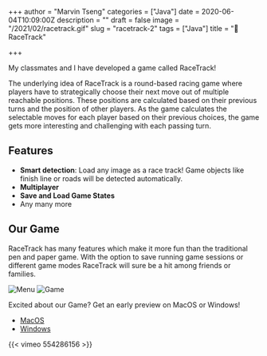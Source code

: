 +++
author = "Marvin Tseng"
categories = ["Java"]
date = 2020-06-04T10:09:00Z
description = ""
draft = false
image = "/2021/02/racetrack.gif"
slug = "racetrack-2"
tags = ["Java"]
title = "🚙 RaceTrack"

+++


My classmates and I have developed a game called RaceTrack!

The underlying idea of RaceTrack is a round-based racing game where players have to strategically choose their next move out of multiple reachable positions. These positions are calculated based on their previous turns and the position of other players. As the game calculates the selectable moves for each player based on their previous choices, the game gets more interesting and challenging with each passing turn.

## Features

* **Smart detection**: Load any image as a race track! Game objects like finish line or roads will be detected automatically.
* **Multiplayer**
* **Save and Load Game States**
* Any many more

## Our Game

RaceTrack has many features which make it more fun than the traditional pen and paper game. With the option to save running game sessions or different game modes RaceTrack will sure be a hit among friends or families.

![Menu](/racetrack-menu-1.png)
![Game](/racetrack-game-2.png)

Excited about our Game? Get an early preview on MacOS or Windows!

* [MacOS](http://dublin.zhaw.ch/~tsengmar/package/RaceTrack%201.0.dmg)
* [Windows](http://dublin.zhaw.ch/~tsengmar/package/RaceTrack_Windows64.zip)


{{< vimeo 554286156 >}}